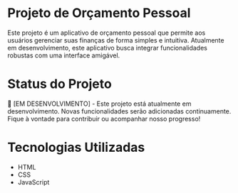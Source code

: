 # Projeto de Orçamento Pessoal
Este projeto é um aplicativo de orçamento pessoal que permite aos usuários gerenciar suas finanças de forma simples e intuitiva. Atualmente em desenvolvimento, este aplicativo busca integrar funcionalidades robustas com uma interface amigável.

# Status do Projeto
🚧 [EM DESENVOLVIMENTO] - Este projeto está atualmente em desenvolvimento. Novas funcionalidades serão adicionadas continuamente. Fique à vontade para contribuir ou acompanhar nosso progresso!

# Tecnologias Utilizadas
* HTML
* CSS
* JavaScript
